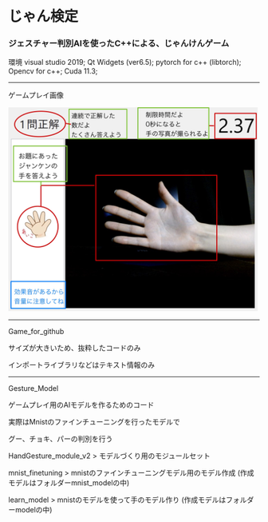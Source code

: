  # じゃん検定
 
 ### ジェスチャー判別AIを使ったC++による、じゃんけんゲーム
 
環境
visual studio 2019;
Qt Widgets (ver6.5);
pytorch for c++ (libtorch);
Opencv for c++;
Cuda 11.3;

-----------------------------
 ゲームプレイ画像
 
<img src="./introduction.jpg" width="500px">

---------------------------

Game_for_github 

サイズが大きいため、抜粋したコードのみ

インポートライブラリなどはテキスト情報のみ

-------------------------------

Gesture_Model

ゲームプレイ用のAIモデルを作るためのコード

実際はMnistのファインチューニングを行ったモデルで

グー、チョキ、パーの判別を行う

HandGesture_module_v2 > モデルづくり用のモジュールセット

mnist_finetuning > mnistのファインチューニングモデル用のモデル作成 (作成モデルはフォルダーmnist_modelの中)

learn_model      > mnistのモデルを使って手のモデル作り (作成モデルはフォルダーmodelの中)
